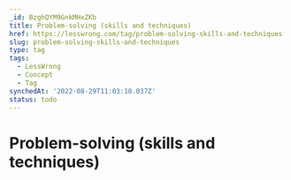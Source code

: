 ```yaml
---
_id: BzghQYM9GnkMHxZKb
title: Problem-solving (skills and techniques)
href: https://lesswrong.com/tag/problem-solving-skills-and-techniques
slug: problem-solving-skills-and-techniques
type: tag
tags:
  - LessWrong
  - Concept
  - Tag
synchedAt: '2022-08-29T11:03:18.037Z'
status: todo
---
```


# Problem-solving (skills and techniques)
